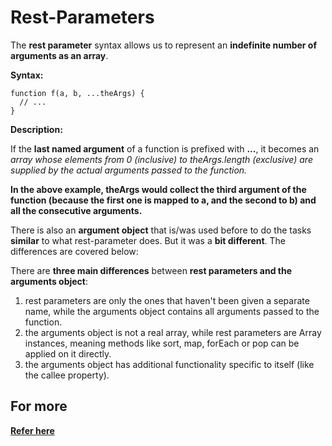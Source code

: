 # Rest-Parameters

The **rest parameter** syntax allows us to represent an **indefinite number of arguments as an array**.

**Syntax:**

	function f(a, b, ...theArgs) {
	  // ...
	}

**Description:**

If the **last named argument** of a function is prefixed with **...**, it becomes an *array whose elements from 0 (inclusive) to theArgs.length (exclusive) are supplied by the actual arguments passed to the function.*

**In the above example, theArgs would collect the third argument of the function (because the first one is mapped to a, and the second to b) and all the consecutive arguments.**

There is also an **argument object** that is/was used before to do the tasks **similar** to what rest-parameter does. But it was a **bit different**. The differences are covered below:

There are **three main differences** between **rest parameters and the arguments object**:

1. rest parameters are only the ones that haven't been given a separate name, while the arguments object contains all arguments passed to the function.
2. the arguments object is not a real array, while rest parameters are Array instances, meaning methods like sort, map, forEach or pop can be applied on it directly.
3. the arguments object has additional functionality specific to itself (like the callee property).


## For more

**[Refer here](https://developer.mozilla.org/en/docs/Web/JavaScript/Reference/Functions/rest_parameters)**

